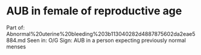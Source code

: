 # AUB in female of reproductive age

Part of: Abnormal%20uterine%20bleeding%203b113040282d4887875602da2eae5884.md
Seen in: O/G
Sign: AUB in a person expecting previously normal menses
